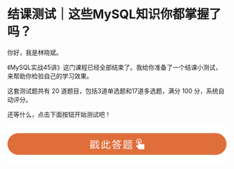 # 结课测试｜这些MySQL知识你都掌握了吗？
你好，我是林晓斌。

《MySQL实战45讲》这门课程已经全部结束了。我给你准备了一个结课小测试，来帮助你检验自己的学习效果。

这套测试题共有 20 道题目，包括3道单选题和17道多选题，满分 100 分，系统自动评分。

还等什么，点击下面按钮开始测试吧！

[![](images/225554/28d1be62669b4f3cc01c36466bf811a4.png)](http://time.geekbang.org/quiz/intro?act_id=109&exam_id=232)